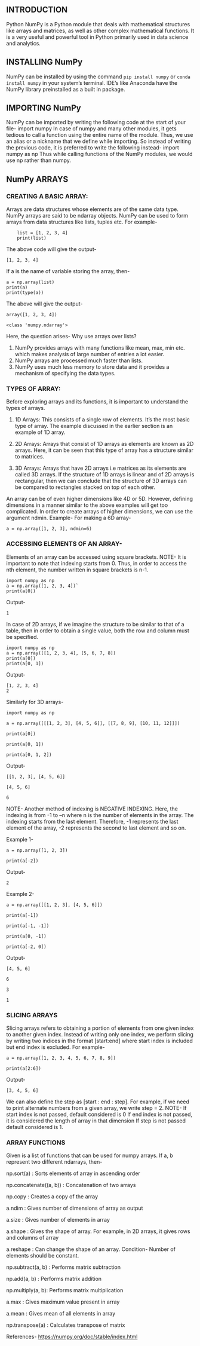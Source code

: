 ## INTRODUCTION
Python NumPy is a Python module that deals with mathematical structures like arrays and matrices, as well as other complex mathematical functions. It is a very useful and powerful tool in Python primarily used in data science and analytics.

## INSTALLING NumPy
NumPy can be installed by using the command
` pip install numpy `
or 
` conda install numpy `
in your system’s terminal.
IDE’s like Anaconda have the NumPy library preinstalled as a built in package.

## IMPORTING NumPy
NumPy can be imported by writing the following code at the start of your file-
import numpy
In case of numpy and many other modules, it gets tedious to call a function using the entire name of the module. Thus, we use an alias or a nickname that we define while importing.
So instead of writing the previous code, it is preferred to write the following instead-
import numpy as np
Thus while calling functions of the NumPy modules, we would use np rather than numpy.

## NumPy ARRAYS
### CREATING A BASIC ARRAY:
Arrays are data structures whose elements are of the same data type. NumPy arrays are said to be ndarray objects.
NumPy can be used to form arrays from data structures like lists, tuples etc.
For example-

``` 
    list = [1, 2, 3, 4]
    print(list) 
```

The above code will give the output-

```
[1, 2, 3, 4]
```

If a is the name of variable storing the array, then-

```
a = np.array(list)
print(a)
print(type(a))
```

The above will give the output-

```
array([1, 2, 3, 4])

<class 'numpy.ndarray'>
```

Here, the question arises- Why use arrays over lists?
1.	NumPy provides arrays with many functions like mean, max, min etc. which makes analysis of large number of entries a lot easier. 
2.	NumPy arrays are processed much faster than lists.
3.	NumPy uses much less memory to store data and it provides a mechanism of specifying the data types.

### TYPES OF ARRAY:
Before exploring arrays and its functions, it is important to understand the types of arrays.
1.	1D Arrays: This consists of a single row of elements. It’s the most basic type of array. The example discussed in the earlier section is an example of 1D array.




2.	2D Arrays: Arrays that consist of 1D arrays as elements are known as 2D arrays. Here, it can be seen that this type of array has a structure similar to matrices. 

3.	3D Arrays: Arrays that have 2D arrays i.e matrices as its elements are called 3D arrays. 
If the structure of 1D arrays is linear and of 2D arrays is rectangular, then we can conclude that the structure of 3D arrays can be compared to rectangles stacked on top of each other.


An array can be of even higher dimensions like 4D or 5D. However, defining dimensions in a manner similar to the above examples will get too complicated.
In order to create arrays of higher dimensions, we can use the argument ndmin.
Example-
For making a 6D array-

``` 
a = np.array([1, 2, 3], ndmin=6)
```

### ACCESSING ELEMENTS OF AN ARRAY-
Elements of an array can be accessed using square brackets.
NOTE- It is important to note that indexing starts from 0. Thus, in order to access the nth element, the number written in square brackets is n-1.

```
import numpy as np
a = np.array([1, 2, 3, 4])`
print(a[0])
```

Output-

```
1
```

In case of 2D arrays, if we imagine the structure to be similar to that of a table, then in order to obtain a single value, both the row and column must be specified.

```
import numpy as np
a = np.array([[1, 2, 3, 4], [5, 6, 7, 8])
print(a[0])
print(a[0, 1])
```

Output-

```
[1, 2, 3, 4]
2
```

Similarly for 3D arrays-

```
import numpy as np

a = np.array([[[1, 2, 3], [4, 5, 6]], [[7, 8, 9], [10, 11, 12]]])

print(a[0])

print(a[0, 1])

print(a[0, 1, 2])
```

Output-

```
[[1, 2, 3], [4, 5, 6]]

[4, 5, 6]

6
```

NOTE- Another method of indexing is NEGATIVE INDEXING.
Here, the indexing is from -1 to –n where n is the number of elements in the array. The indexing starts from the last element. Therefore, -1 represents the last element of the array, -2 represents the second to last element and so on.

Example 1-

```
a = np.array([1, 2, 3])

print(a[-2])
```

Output-
```
2
```

Example 2-
```
a = np.array([[1, 2, 3], [4, 5, 6]])

print(a[-1])

print(a[-1, -1])

print(a[0, -1])

print(a[-2, 0])
```

Output-

```
[4, 5, 6]

6

3

1
```

### SLICING ARRAYS
Slicing arrays refers to obtaining a portion of elements from one given index to another given index.
Instead of writing only one index, we perform slicing by writing two indices in the format [start:end] where start index is included but end index is excluded. For example-

```
a = np.array([1, 2, 3, 4, 5, 6, 7, 8, 9])

print(a[2:6])
```

Output-

```
[3, 4, 5, 6]
```

We can also define the step as [start : end : step]. For example, if we need to print alternate numbers from a given array, we write step = 2.
NOTE- If start index is not passed, default considered is 0
             If end index is not passed, it is considered the length of array in that dimension
             If step is not passed default considered is 1. 

### ARRAY FUNCTIONS
Given is a list of functions that can be used for numpy arrays. If a, b represent two different ndarrays, then-

np.sort(a) : Sorts elements of array in ascending order

np.concatenate((a, b)) : Concatenation of two arrays

np.copy : Creates a copy of the array

a.ndim : Gives number of dimensions of array as output

a.size : Gives number of elements in array

a.shape : Gives the shape of array. For example, in 2D arrays, it gives rows and columns of array

a.reshape : Can change the shape of an array. Condition- Number of elements should be constant.

np.subtract(a, b) : Performs matrix subtraction

np.add(a, b) : Performs matrix addition

np.multiply(a, b): Performs matrix multiplication

a.max : Gives maximum value present in array

a.mean : Gives mean of all elements in array

np.transpose(a) : Calculates transpose of matrix


References-
https://numpy.org/doc/stable/index.html
